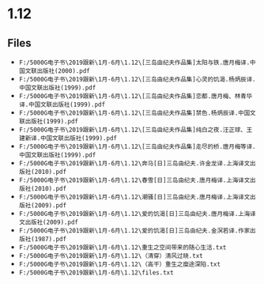 # 1.12

## Files

- `F:/5000G电子书\2019跟新\1月-6月\1.12\[三岛由纪夫作品集]太阳与铁.唐月梅译.中国文联出版社(2000).pdf`
- `F:/5000G电子书\2019跟新\1月-6月\1.12\[三岛由纪夫作品集]心灵的饥渴.杨炳辰译.中国文联出版社(1999).pdf`
- `F:/5000G电子书\2019跟新\1月-6月\1.12\[三岛由纪夫作品集]恋都.唐月梅、林青华译.中国文联出版社(1999).pdf`
- `F:/5000G电子书\2019跟新\1月-6月\1.12\[三岛由纪夫作品集]禁色.杨炳辰译.中国文联出版社(1999).pdf`
- `F:/5000G电子书\2019跟新\1月-6月\1.12\[三岛由纪夫作品集]纯白之夜.汪正球、王建新译.中国文联出版社(1999).pdf`
- `F:/5000G电子书\2019跟新\1月-6月\1.12\[三岛由纪夫作品集]走尽的桥.唐月梅等译.中国文联出版社(1999).pdf`
- `F:/5000G电子书\2019跟新\1月-6月\1.12\奔马[日]三岛由纪夫.许金龙译.上海译文出版社(2010).pdf`
- `F:/5000G电子书\2019跟新\1月-6月\1.12\春雪[日]三岛由纪夫.唐月梅译.上海译文出版社(2010).pdf`
- `F:/5000G电子书\2019跟新\1月-6月\1.12\潮骚[日]三岛由纪夫.唐月梅译.上海译文出版社(2009).pdf`
- `F:/5000G电子书\2019跟新\1月-6月\1.12\爱的饥渴[日]三岛由纪夫.唐月梅译.上海译文出版社(2009).pdf`
- `F:/5000G电子书\2019跟新\1月-6月\1.12\爱的饥渴[日]三岛由纪夫.金溟若译.作家出版社(1987).pdf`
- `F:/5000G电子书\2019跟新\1月-6月\1.12\重生之空间带来的随心生活.txt`
- `F:/5000G电子书\2019跟新\1月-6月\1.12\（清穿）清风过晓.txt`
- `F:/5000G电子书\2019跟新\1月-6月\1.12\（高干）重生之糜途深陷.txt`
- `F:/5000G电子书\2019跟新\1月-6月\1.12\files.txt`
